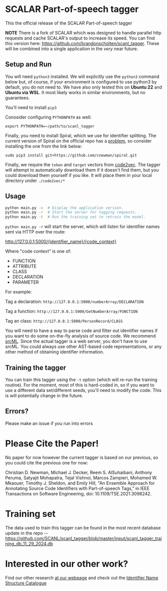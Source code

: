# SCALAR Part-of-speech tagger
This the official release of the SCALAR Part-of-speech tagger

**NOTE**
There is a fork of SCALAR which was designed to handle parallel http requests and cache SCALAR's output to increase its speed. You can find this version here: https://github.com/brandonscholten/scanl_tagger. These will be combined into a single application in the *very* near future.

## Setup and Run
You will need `python3` installed. We will explicitly use the `python3` command below but, of course, if your environment is configured to use python3 by default, you do not need to. We have also only tested this on **Ubuntu 22** and **Ubuntu via WSL**. It most likely works in similar environments, but no guarantees.

You'll need to install `pip3`

Conosider configuring `PYTHONPATH` as well:

	export PYTHONPATH=~/path/to/scanl_tagger

Finally, you need to install Spiral, which we use for identifier splitting. The current version of Spiral on the official repo has a [problem](https://github.com/casics/spiral/issues/4), so consider installing the one from the link below:

    sudo pip3 install git+https://github.com/cnewman/spiral.git

Finally, we require the `token` and `target` vectors from [code2vec](https://github.com/tech-srl/code2vec). The tagger will attempt to automatically download them if it doesn't find them, but you could download them yourself if you like. It will place them in your local directory under `./code2vec/*`

## Usage

```bash
python main.py -v  # Display the application version.
python main.py -r  # Start the server for tagging requests.
python main.py -t  # Run the training set to retrain the model.
```

`python main.py -r` will start the server, which will listen for identifier names sent via HTTP over the route:

http://127.0.0.1:5000/{identifier_name}/{code_context}

Where "code context" is one of:
- FUNCTION
- ATTRIBUTE
- CLASS
- DECLARATION
- PARAMETER

For example:

Tag a declaration: ``http://127.0.0.1:5000/numberArray/DECLARATION``

Tag a function: ``http://127.0.0.1:5000/GetNumberArray/FUNCTION``

Tag an class: ``http://127.0.0.1:5000/PersonRecord/CLASS``

You will need to have a way to parse code and filter out identifier names if you want to do some on-the-fly analysis of source code. We recommend [srcML](https://www.srcml.org/). Since the actual tagger is a web server, you don't have to use srcML. You could always use other AST-based code representations, or any other method of obtaining identifier information. 

## Training the tagger
You can train this tagger using the `-t` option (which will re-run the training routine). For the moment, most of this is hard-coded in, so if you want to use a different data set/different seeds, you'll need to modify the code. This is will potentially change in the future.

## Errors?
Please make an issue if you run into errors

# Please Cite the Paper!

No paper for now however the current tagger is based on our previous, so you could cite the previous one for now: 

Christian  D.  Newman,  Michael  J.  Decker,  Reem  S.  AlSuhaibani,  Anthony  Peruma,  Satyajit  Mohapatra,  Tejal  Vishnoi, Marcos Zampieri, Mohamed W. Mkaouer, Timothy J. Sheldon, and Emily Hill, "An Ensemble Approach for Annotating Source Code Identifiers with Part-of-speech Tags," in IEEE Transactions on Software Engineering, doi: 10.1109/TSE.2021.3098242.

# Training set
The data used to train this tagger can be found in the most recent database update in the repo -- https://github.com/SCANL/scanl_tagger/blob/master/input/scanl_tagger_training_db_11_29_2024.db

# Interested in our other work?
Find our other research [at our webpage](https://www.scanl.org/) and check out the [Identifier Name Structure Catalogue](https://github.com/SCANL/identifier_name_structure_catalogue)
